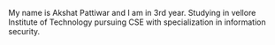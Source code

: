 My name is Akshat Pattiwar and I am in 3rd year. Studying in vellore Institute of Technology pursuing CSE with specialization in information security.
